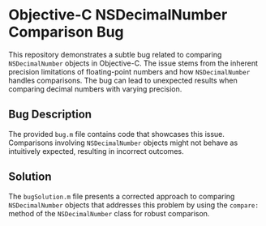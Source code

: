 # Objective-C NSDecimalNumber Comparison Bug

This repository demonstrates a subtle bug related to comparing `NSDecimalNumber` objects in Objective-C.  The issue stems from the inherent precision limitations of floating-point numbers and how `NSDecimalNumber` handles comparisons.  The bug can lead to unexpected results when comparing decimal numbers with varying precision.

## Bug Description
The provided `bug.m` file contains code that showcases this issue. Comparisons involving `NSDecimalNumber` objects might not behave as intuitively expected, resulting in incorrect outcomes.

## Solution
The `bugSolution.m` file presents a corrected approach to comparing `NSDecimalNumber` objects that addresses this problem by using the `compare:` method of the `NSDecimalNumber` class for robust comparison.